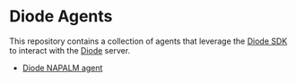 # Diode Agents

This repository contains a collection of agents that leverage the [Diode SDK](https://github.com/netboxlabs/diode-sdk-python) to interact with the [Diode](https://netboxlabs.com/blog/introducing-diode-streamlining-data-ingestion-in-netbox/) server.
* [Diode NAPALM agent](diode-napalm-agent/README.md)
